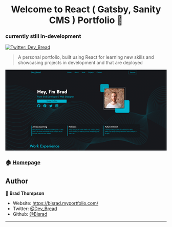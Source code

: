 <h1 align="center">Welcome to React ( Gatsby, Sanity CMS ) Portfolio 👋</h1>
<h3>currently still in-development</h3>
<p>
  <a href="https://twitter.com/Dev_Bread" target="_blank">
    <img alt="Twitter: Dev_Bread" src="https://img.shields.io/twitter/follow/Dev_Bread.svg?style=social" />

  </a>
</p>

> A personal portfolio, built using React for learning new skills and showcasing projects in development and that are deployed


![Current Deploy](Portfolio.png)

### 🏠 [Homepage](https://www.devbread.com)

## Author

👤 **Brad Thompson**

* Website: https://bisrad.myportfolio.com/
* Twitter: [@Dev\_Bread](https://twitter.com/Dev\_Bread)
* Github: [@Bisrad](https://github.com/Bisrad)

***
